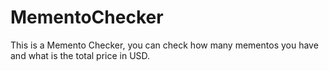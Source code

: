 # MementoChecker
This is a Memento Checker, you can check how many mementos you have and what is the total price in USD.

